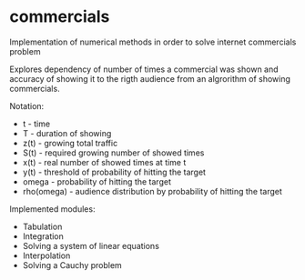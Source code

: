 # commercials
Implementation of numerical methods in order to solve internet commercials problem

Explores dependency of number of times a commercial was shown and accuracy of showing it to the rigth audience from an algrorithm of showing commercials.

Notation:
- t - time
- T - duration of showing
- z(t) - growing total traffic
- S(t) - required growing number of showed times
- x(t) - real number of showed times at time t
- y(t) - threshold of probability of hitting the target
- omega - probability of hitting the target
- rho(omega) - audience distribution by probability of hitting the target

Implemented modules:
- Tabulation
- Integration
- Solving a system of linear equations
- Interpolation
- Solving a Cauchy problem
